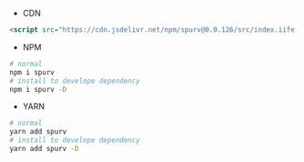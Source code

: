 <!--
 * @Date: 2020-06-22 23:51:38
 * @LastEditors: Conghao Cai🔧
 * @LastEditTime: 2020-06-22 23:51:53
 * @FilePath: /spurv/ifoo/docs/utility/install.md
--> 

- CDN
```html
<script src="https://cdn.jsdelivr.net/npm/spurv@0.0.126/src/index.iife.js"></script>
```

- NPM
```bash
# normal
npm i spurv
# install to develope dependency
npm i spurv -D
```

- YARN
```bash
# normal
yarn add spurv
# install to develope dependency
yarn add spurv -D
```